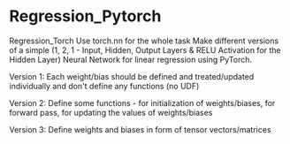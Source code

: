 # Regression_Pytorch
Regression_Torch
Use torch.nn for the whole task Make different versions of a simple (1, 2, 1 - Input, Hidden, Output Layers & RELU Activation for the Hidden Layer) Neural Network for linear regression using PyTorch.

Version 1: Each weight/bias should be defined and treated/updated individually and don't define any functions (no UDF)

Version 2: Define some functions - for initialization of weights/biases, for forward pass, for updating the values of weights/biases

Version 3: Define weights and biases in form of tensor vectors/matrices
